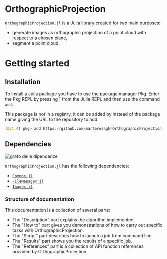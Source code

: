 # OrthographicProjection

`OrthographicProjection.jl` is a [Julia](http://julialang.org) library created for two main purposes:
 - generate images as orthographic projection of a point cloud with respect to a chosen plane,
 - segment a point cloud.

# Getting started

## Installation

To install a Julia package you have to use the package manager Pkg. Enter the Pkg REPL by pressing ] from the Julia REPL and then use the command `add`.

This package is not in a registry, it can be added by instead of the package name giving the URL to the repository to add.

 ```julia
 (@v1.4) pkg> add https://github.com/marteresagh/OrthographicProjection.jl
 ```

## Dependencies

![grafo delle dipendenze](ortho_graph.png "Dependencies graph")

`OrthographicProjection.jl` has the following dependencies:
 - [```Common.jl```](https://github.com/marteresagh/Common.jl)
 - [```FileManager.jl```](https://github.com/marteresagh/FileManager.jl)
 - [```Images.jl```](https://github.com/JuliaImages/Images.jl)


### Structure of documentation

This documentation is a collection of several parts:

* The "Description" part explains the algorithm implemented.
* The "How to" part gives you demonstrations of how to carry out specific tasks with OrthographicProjection.
* The "Script" part describes how to launch a job from command line.
* The "Results" part shows you the results of a specific job.
* The "References" part is a collection of API function references provided by OrthographicProjection.
